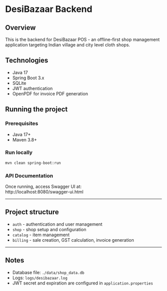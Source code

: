 
# DesiBazaar Backend

## Overview
This is the backend for DesiBazaar POS - an offline-first shop management application targeting Indian village and city level cloth shops.

## Technologies
- Java 17
- Spring Boot 3.x
- SQLite
- JWT authentication
- OpenPDF for invoice PDF generation

## Running the project

### Prerequisites
- Java 17+
- Maven 3.8+

### Run locally
```bash
mvn clean spring-boot:run
```

### API Documentation
Once running, access Swagger UI at:  
http://localhost:8080/swagger-ui.html

---

## Project structure
- `auth` - authentication and user management
- `shop` - shop setup and configuration
- `catalog` - item management
- `billing` - sale creation, GST calculation, invoice generation

---

## Notes
- Database file: `./data/shop_data.db`
- Logs: `logs/desibazaar.log`
- JWT secret and expiration are configured in `application.properties`
